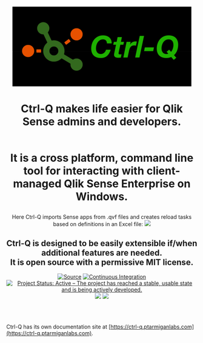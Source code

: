 <p align="center"><img src="docs/ctrl-q_1.png"><p>

<h1 align="center">Ctrl-Q makes life easier for Qlik Sense admins and developers.<br><br>

It is a cross platform, command line tool for interacting with client-managed Qlik Sense Enterprise on Windows.</h2>

<p align="center">
Here Ctrl-Q imports Sense apps from .qvf files and creates reload tasks based on definitions in an Excel file:

<img src="docs/terminal_captures/ctrl-q_qseow-task-import_apps-1.gif" width="800">
</p>
<h2 align="center">Ctrl-Q is designed to be easily extensible if/when additional features are needed.<br>
It is open source with a permissive MIT license.<br>
</h2>
<p align="center">
<a href="https://github.com/ptarmiganlabs/ctrl-q"><img src="https://img.shields.io/badge/Source---" alt="Source"></a>
<a href="https://github.com/ptarmiganlabs/ctrl-q/actions/workflows/ci.yaml"><img src="https://github.com/ptarmiganlabs/ctrl-q/actions/workflows/ci.yaml/badge.svg" alt="Continuous Integration"></a>
<a href="https://www.repostatus.org/#active"><img src="https://www.repostatus.org/badges/latest/active.svg" alt="Project Status: Active – The project has reached a stable, usable state and is being actively developed." /></a>
<a href="https://github.com/ptarmiganlabs/ctrl-q/releases"><img src="https://img.shields.io/github/downloads/ptarmiganlabs/ctrl-q/total.svg?label=downloads" /></a>
<img src="https://hits.dwyl.com/ptarmiganlabs/ctrl-q.svg" />
</p>
<br>
<br>

Ctrl-Q has its own documentation site at [https://ctrl-q.ptarmiganlabs.com](https://ctrl-q.ptarmiganlabs.com).
